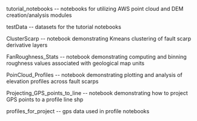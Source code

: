 tutorial_notebooks -- notebooks for utilizing AWS point cloud and DEM creation/analysis modules

testData -- datasets for the tutorial notebooks

ClusterScarp -- notebook demonstrating Kmeans clustering of fault scarp derivative layers

FanRoughness_Stats -- notebook demonstrating computing and binning roughness values associated with geological map units

PoinCloud_Profiles -- notebook demonstrating plotting and analysis of elevation profiles across fault scarps

Projecting_GPS_points_to_line -- notebook demonstrating how to project GPS points to a profile line shp

profiles_for_project -- gps data used in profile notebooks
